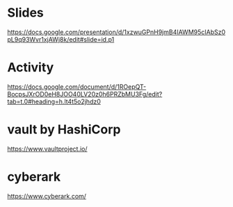 # Slides
https://docs.google.com/presentation/d/1xzwuGPnH9jmB4IAWM95cIAbSz0pL9q93Wvr1xjAWj8k/edit#slide=id.p1

# Activity
https://docs.google.com/document/d/1ROepQT-BocpsJXrOD0eH8JOO40LV20z0h6PRZbMU3Fg/edit?tab=t.0#heading=h.lt4t5o2jhdz0

# vault by HashiCorp
https://www.vaultproject.io/

# cyberark
https://www.cyberark.com/